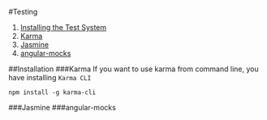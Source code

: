 #Testing

1. [Installing the Test System](#installation)
  2. [Karma](#karma)
  2. [Jasmine](#jasmine)
  2. [angular-mocks](#angular-mocks)

##Installation
###Karma
If you want to use karma from command line, you have installing `Karma CLI`
```
npm install -g karma-cli
```
###Jasmine
###angular-mocks
